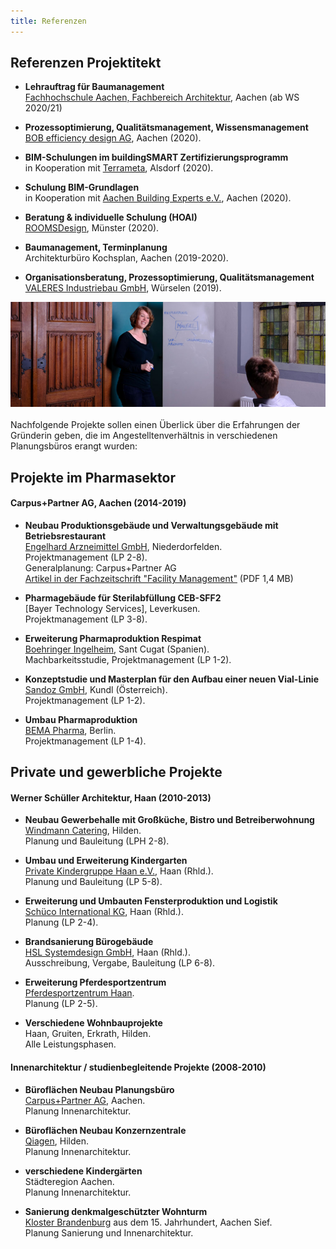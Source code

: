 ```yaml
---
title: Referenzen
---
```



## Referenzen Projektitekt

- **Lehrauftrag für Baumanagement**<br>
  [Fachhochschule Aachen, Fachbereich Architektur](https://www.fh-aachen.de/fachbereiche/architektur/), Aachen (ab WS 2020/21)

- **Prozessoptimierung, Qualitätsmanagement, Wissensmanagement**<br>
  [BOB efficiency design AG](http://www.bob-ag.de), Aachen (2020).
  
- **BIM-Schulungen im buildingSMART Zertifizierungsprogramm**<br>
  in Kooperation mit [Terrameta](https://www.terrameta.de), Alsdorf (2020).  

- **Schulung BIM-Grundlagen**<br>
  in Kooperation mit [Aachen Building Experts e.V.](https://www.aachenbuildingexperts.de), Aachen (2020).

- **Beratung & individuelle Schulung (HOAI)**<br>
  [ROOMSDesign](https://www.rooms-design.eu), Münster (2020).
  
- **Baumanagement, Terminplanung**<br>
  Architekturbüro Kochsplan, Aachen (2019-2020).
  
- **Organisationsberatung, Prozessoptimierung, Qualitätsmanagement**<br>
  [VALERES Industriebau GmbH](https://www.valeres.de), Würselen (2019).
  
![Workshop mit Projektitekt](/contents/projektitekt_workshop.jpg)
<br><br>
Nachfolgende Projekte sollen einen Überlick über die Erfahrungen der Gründerin geben, die im Angestelltenverhältnis in verschiedenen Planungsbüros erangt wurden:

## Projekte im Pharmasektor
#### Carpus+Partner AG, Aachen (2014-2019)

- **Neubau Produktionsgebäude und Verwaltungsgebäude mit Betriebsrestaurant** <br>
  [Engelhard Arzneimittel GmbH](https://www.carpus.de/what-we-do/engelhard-produktion-und-kantine), Niederdorfelden. <br>
  Projektmanagement (LP 2-8).<br>
  Generalplanung: Carpus+Partner AG<br>
  [Artikel in der Fachzeitschrift "Facility Management"](/contents/2018_Artikel_Facility_Management.pdf) (PDF 1,4 MB)

- **Pharmagebäude für Sterilabfüllung CEB-SFF2** <br>
  [Bayer Technology Services], Leverkusen. <br>
  Projektmanagement (LP 3-8).
  
- **Erweiterung Pharmaproduktion Respimat** <br>
  [Boehringer Ingelheim](https://www.boehringer-ingelheim.de), Sant Cugat (Spanien).<br>
  Machbarkeitsstudie, Projektmanagement (LP 1-2).
  
- **Konzeptstudie und Masterplan für den Aufbau einer neuen Vial-Linie**<br>
  [Sandoz GmbH](https://www.sandoz.at), Kundl (Österreich).<br>
  Projektmanagement (LP 1-2).
  
- **Umbau Pharmaproduktion**<br>
  [BEMA Pharma](https://www.bemapharma.com), Berlin.<br>
  Projektmanagement (LP 1-4).


## Private und gewerbliche Projekte
#### Werner Schüller Architektur, Haan (2010-2013)

- **Neubau Gewerbehalle mit Großküche, Bistro und Betreiberwohnung**<br>
  [Windmann Catering](https://www.windmann-catering.de), Hilden.<br>
  Planung und Bauleitung (LPH 2-8).
  
- **Umbau und Erweiterung Kindergarten**<br>
 [Private Kindergruppe Haan e.V.](https://www.privatekindergruppe.de), Haan (Rhld.).<br>
 Planung und Bauleitung (LP 5-8).
 
- **Erweiterung und Umbauten Fensterproduktion und Logistik**<br>
  [Schüco International KG](https://www.schueco.com), Haan (Rhld.).<br>
  Planung (LP 2-4).
  
- **Brandsanierung Bürogebäude**<br>
  [HSL Systemdesign GmbH](https://www.hsl.com), Haan (Rhld.).<br>
  Ausschreibung, Vergabe, Bauleitung (LP 6-8).
  
- **Erweiterung Pferdesportzentrum**<br>
  [Pferdesportzentrum Haan](https://pferdesport-zentrum-haan.de).<br>
  Planung (LP 2-5).
  
- **Verschiedene Wohnbauprojekte**<br>
  Haan, Gruiten, Erkrath, Hilden.<br>
  Alle Leistungsphasen.
  
#### Innenarchitektur / studienbegleitende Projekte (2008-2010)

- **Büroflächen Neubau Planungsbüro**<br>
  [Carpus+Partner AG](https://www.carpus.de), Aachen.<br>
  Planung Innenarchitektur.
  
- **Büroflächen Neubau Konzernzentrale**<br>
  [Qiagen](https://www.qiagen.com/), Hilden.<br>
  Planung Innenarchitektur.
  
- **verschiedene Kindergärten**<br>
  Städteregion Aachen.<br>
  Planung Innenarchitektur.
  
- **Sanierung denkmalgeschützter Wohnturm**<br>
  [Kloster Brandenburg](https://de.wikipedia.org/wiki/Kloster_Brandenburg_(Sief)) aus dem 15. Jahrhundert, Aachen Sief.<br>
  Planung Sanierung und Innenarchitektur.
  
